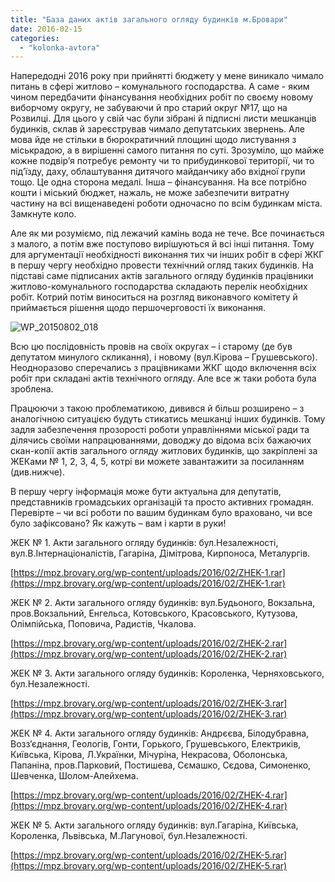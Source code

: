 ```yaml
---
title: "База даних актів загального огляду будинків м.Бровари"
date: 2016-02-15
categories: 
  - "kolonka-avtora"
---
```


Напередодні 2016 року при прийнятті бюджету у мене виникало чимало питань в сфері житлово – комунального господарства. А саме - яким чином передбачити фінансування необхідних робіт по своєму новому виборчому округу, не забуваючи й про старий округ №17, що на Розвилці. Для цього у свій час були зібрані й підписні листи мешканців будинків, склав й зареєстрував чимало депутатських звернень. Але мова йде не стільки в бюрократичний площині щодо листування з міськрадою, а в вирішенні самого питання по суті. Зрозуміло, що майже кожне подвір’я потребує ремонту чи то прибудинкової території, чи то під’їзду, даху, облаштування дитячого майданчику або вхідної групи тощо. Це одна сторона медалі. Інша – фінансування. На все потрібно кошти і міський бюджет, нажаль, не може забезпечити витратну частину на всі вищенаведені роботи одночасно по всім будинкам міста. Замкнуте коло.

Але як ми розуміємо, під лежачий камінь вода не тече. Все починається з малого, а потім вже поступово вирішуються й всі інші питання. Тому для аргументації необхідності виконання тих чи інших робіт в сфері ЖКГ в першу чергу необхідно провести технічний огляд таких будинків. На підставі саме підписаних актів загального огляду будинків працівники житлово-комунального господарства складають перелік необхідних робіт. Котрий потім виноситься на розгляд виконавчого комітету й приймається рішення щодо першочерговості їх виконання.

![WP_20150802_018](https://mpz.brovary.org/wp-content/uploads/2016/02/WP_20150802_018.jpg)

Всю цю послідовність провів на своїх округах – і старому (де був депутатом минулого скликання), і новому (вул.Кірова – Грушевського). Неодноразово сперечались з працівниками ЖКГ щодо включення всіх робіт при складані актів технічного огляду. Але все ж таки робота була зроблена.

Працюючи з такою проблематикою, дивився й більш розширено – з аналогічною ситуацією будуть стикатись мешканці інших будинків. Тому задля забезпечення прозорості роботи управліннями міської ради та ділячись своїми напрацюваннями, доводжу до відома всіх бажаючих скан-копії актів загального огляду житлових будинків, що закріплені за ЖЕКами № 1, 2, 3, 4, 5, котрі ви можете завантажити за посиланням (див.нижче).

В першу чергу інформація може бути актуальна для депутатів, представників громадських організацій та просто активних громадян. Перевірте – чи всі роботи по вашим будинкам було враховано, чи все було зафіксовано? Як кажуть – вам і карти в руки!

ЖЕК № 1. Акти загального огляду будинків: бул.Незалежності, вул.В.Інтернаціоналістів, Гагаріна, Дімітрова, Кирпоноса, Металургів.

[https://mpz.brovary.org/wp-content/uploads/2016/02/ZHEK-1.rar](https://mpz.brovary.org/wp-content/uploads/2016/02/ZHEK-1.rar)

ЖЕК № 2. Акти загального огляду будинків: вул.Будьоного, Вокзальна, пров.Вокзальний, Енгельса, Котовського, Красовського, Кутузова, Олімпійська, Поповича, Радистів, Чкалова.

[https://mpz.brovary.org/wp-content/uploads/2016/02/ZHEK-2.rar](https://mpz.brovary.org/wp-content/uploads/2016/02/ZHEK-2.rar)

ЖЕК № 3. Акти загального огляду будинків: Короленка, Черняховського, бул.Незалежності.

[https://mpz.brovary.org/wp-content/uploads/2016/02/ZHEK-3.rar](https://mpz.brovary.org/wp-content/uploads/2016/02/ZHEK-3.rar)

ЖЕК № 4. Акти загального огляду будинків: Андрєєва, Білодубравна, Возз’єднання, Геологів, Гонти, Горького, Грушевського, Електриків, Київська, Кірова, Л.Українки, Мічуріна, Некрасова, Оболонська, Папаніна, пров.Парковий, Постишева, Сємашко, Сєдова, Симоненко, Шевченка, Шолом-Алейхема.

[https://mpz.brovary.org/wp-content/uploads/2016/02/ZHEK-4.rar](https://mpz.brovary.org/wp-content/uploads/2016/02/ZHEK-4.rar)

ЖЕК № 5. Акти загального огляду будинків: вул.Гагаріна, Київська, Короленка, Львівська, М.Лагунової, бул.Незалежності.

[https://mpz.brovary.org/wp-content/uploads/2016/02/ZHEK-5.rar](https://mpz.brovary.org/wp-content/uploads/2016/02/ZHEK-5.rar)
